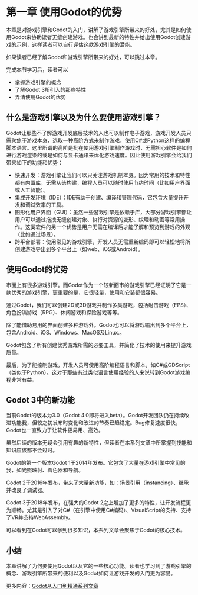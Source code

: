 # 第一章 使用Godot的优势

本章是对游戏引擎和Godot的入门，讲解了游戏引擎所带来的好处，尤其是如何使用Godot来协助读者无缝创建游戏。也会讲到最新的特性并给出使用Godot创建游戏的示例，这样读者可以自行评估这款游戏引擎的潜能。

如果读者已经了解Godot和游戏引擎所带来的好处，可以跳过本章。

完成本节学习后，读者可以

-   掌握游戏引擎的概念
-   了解Godot 3所引入的那些特性
-   弄清使用Godot的优势

## 什么是游戏引擎以及为什么要使用游戏引擎？

Godot让那些不了解游戏开发底层技术的人也可以制作电子游戏，游戏开发人员只需聚焦于游戏本身，选取一种高阶方式来制作游戏，使用C#或Python这样的编程脚本语言。这里所谓的高阶是批在使用游戏引擎制作游戏时，无需担心软件是如何进行游戏渲染的或是如何与显卡通讯来优化游戏速度。因此使用游戏引擎会给我们带来如下的功能和优势：

-   快速开发：游戏引擎让我们可以只关注游戏机制本身。因为常用的技术和特性都有内置库，无需从头构建，编程人员可以随时使用节约时间（比如用户界面或人工智能）。
-   集成开发环境（IDE）：IDE有助于创建、编译和管理代码，它包含大量提升开发和调试效率的工具。
-   图形化用户界面（GUI）：虽然一些游戏引擎是依赖于库，大部分游戏引擎都让用户可以通过拖拽无缝创建对象、执行对资源的变形、纹理和动画等常用操作。这类软件的另一个优势是用户无需在编译后才能了解和预览到游戏的外观（比如通过场景）。
-   跨平台部署：使用常见的游戏引擎，开发人员无需重新编码即可以轻松地将所创建游戏导出到多个平台上（如web、iOS或Android）。

## 使用Godot的优势

市面上有很多游戏引擎。而Godot作为一个较新面市的游戏引擎已经证明了它是一款优秀的游戏引擎，更重要的是，它很轻量，使用和安装都很容易。

通过Godot，我们可以创建2D或3D游戏并制作多类游戏，包括射击游戏（FPS）、角色扮演游戏（RPG）、休闲游戏和探险游戏等等。

除了能借助易用的界面创建多种游戏外。Godot也可以将游戏输出到多个平台上，包含Android、iOS、Windows、MacOS及Linux.。

Godot包含了所有创建优秀游戏所需的必要工具，并简化了技术的使用来提升游戏质量。

最后，为了能控制游戏，开发人员可使用高阶编程语言和脚本，如C#或GDScript（类似于Python）。这对于那些有过类似语言使用经验的人来说转到Godot游戏编程非常有益。

## Godot 3中的新功能

当前Godot的版本为3.0（Godot 4.0即将进入beta）。Godot开发团队仍在持续改进功能我，但较之初发布时变化和改进的节奏已趋稳定。Bug修复速度很快，Godot也一直致力于让软件更易用、高效。

虽然后续的版本无疑会引用有趣的新特性，但读者在本系列文章中所掌握到技能和知识应该都不会过时。

Godot的第一个版本Godot 1于2014年发布。它包含了大量在游戏引擎中常见的我，如光照映射、着色器和导航。

Godot 2于2016年发布，带来了大量新功能，如：场景引用（instancing）、继承并改良了调试器。

Godot 3于2018年发布，在强大的Godot 2之上增加了更多的特性，让开发流程更为顺畅。尤其是引入了对C#（在引擎中使用C#编码）、VisualScript的支持、支持了VR并支持WebAssembly。

可以看到在Godot可以学到很多知识，本系列文章会聚焦于Godot的核心技术。

## 小结

本章讲解了为何要使用Godot以及它的一些核心功能。读者也学习到了游戏引擎的概念、游戏引擎所带来的便利以及Godot如何让游戏开发的入门更为容易。

更多内容：[Godot从入门到精通系列文章](https://alanhou.org/godot-zero-to-proficiency/)
